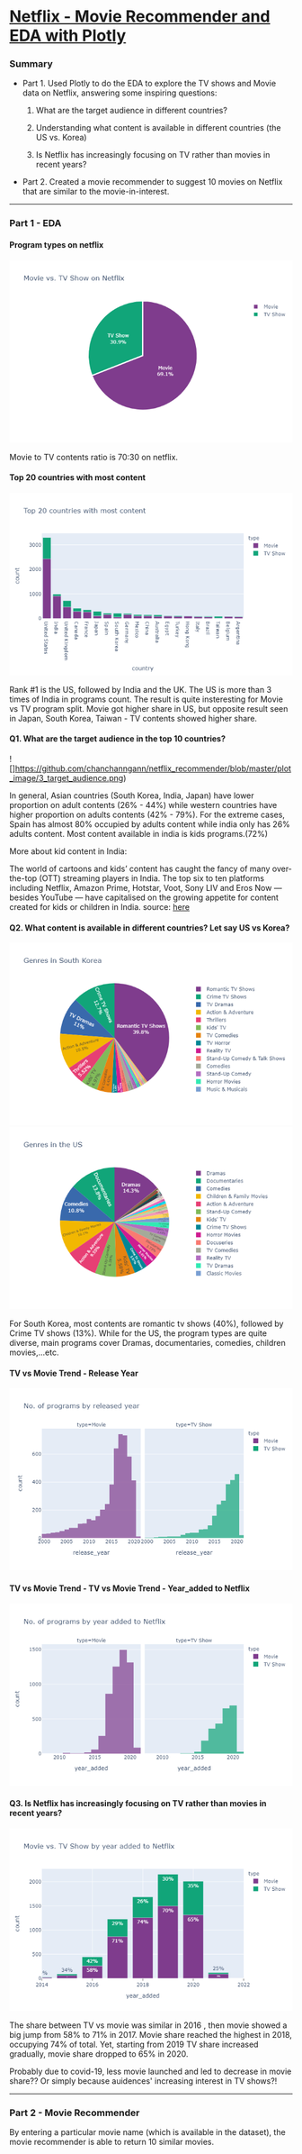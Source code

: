 # [Netflix - Movie Recommender and EDA with Plotly](https://github.com/chanchanngann/netflix_recommender/tree/master)

### Summary
* Part 1. Used Plotly to do the EDA to explore the TV shows and Movie data on Netflix, answering some inspiring questions:

   1. What are the target audience in different countries?

   2. Understanding what content is available in different countries (the US vs. Korea)

   3. Is Netflix has increasingly focusing on TV rather than movies in recent years?

* Part 2. Created a movie recommender to suggest 10 movies on Netflix that are similar to the movie-in-interest.

***

### Part 1 - EDA
#### Program types on netflix
![](https://github.com/chanchanngann/netflix_recommender/blob/master/plot_image/1_tv_to_movie.png)

Movie to TV contents ratio is 70:30 on netflix.

#### Top 20 countries with most content
![](https://github.com/chanchanngann/netflix_recommender/blob/master/plot_image/2_top20_countries.png)

Rank #1 is the US, followed by India and the UK. The US is more than 3 times of India in programs count.
The result is quite insteresting for Movie vs TV program split. Movie got higher share in US, but opposite result seen in Japan, South Korea, Taiwan - TV contents showed higher share.

#### Q1. What are the target audience in the top 10 countries?
![]https://github.com/chanchanngann/netflix_recommender/blob/master/plot_image/3_target_audience.png)

In general, Asian countries (South Korea, India, Japan) have lower proportion on adult contents (26% - 44%) while western countries have higher proportion on adults contents (42% - 79%). For the extreme cases, Spain has almost 80% occupied by adults content while india only has 26% adults content. Most content available in india is kids programs.(72%)

More about kid content in India:

The world of cartoons and kids’ content has caught the fancy of many over-the-top (OTT) streaming players in India. The top six to ten platforms including Netflix, Amazon Prime, Hotstar, Voot, Sony LIV and Eros Now — besides YouTube — have capitalised on the growing appetite for content created for kids or children in India. source: [here](https://inc42.com/features/toons-and-beyond-indias-ott-players-take-baby-steps-into-edutainment-kids-content/)

#### Q2. What content is available in different countries? Let say US vs Korea?
![](https://github.com/chanchanngann/netflix_recommender/blob/master/plot_image/4_genres_korea.png)
![](https://github.com/chanchanngann/netflix_recommender/blob/master/plot_image/5_genres_us.png)

For South Korea, most contents are romantic tv shows (40%), followed by Crime TV shows (13%). While for the US, the program types are quite diverse, main programs cover Dramas, documentaries, comedies, children movies,...etc.

#### TV vs Movie Trend - Release Year
![](https://github.com/chanchanngann/netflix_recommender/blob/master/plot_image/6_released_yr.png)

#### TV vs Movie Trend - TV vs Movie Trend - Year_added to Netflix
![](https://github.com/chanchanngann/netflix_recommender/blob/master/plot_image/7_added_yr.png)

#### Q3. Is Netflix has increasingly focusing on TV rather than movies in recent years?
![](https://github.com/chanchanngann/netflix_recommender/blob/master/plot_image/8_tv_to_movie_by_yr.png)

The share between TV vs movie was similar in 2016 , then movie showed a big jump from 58% to 71% in 2017. Movie share reached the highest in 2018, occupying 74% of total. Yet, starting from 2019 TV share increased gradually, movie share dropped to 65% in 2020.

Probably due to covid-19, less movie launched and led to decrease in movie share?? Or simply because auidences' increasing interest in TV shows?!

___

### Part 2 - Movie Recommender

By entering a particular movie name (which is available in the dataset), the movie recommender is able to return 10 similar movies.

